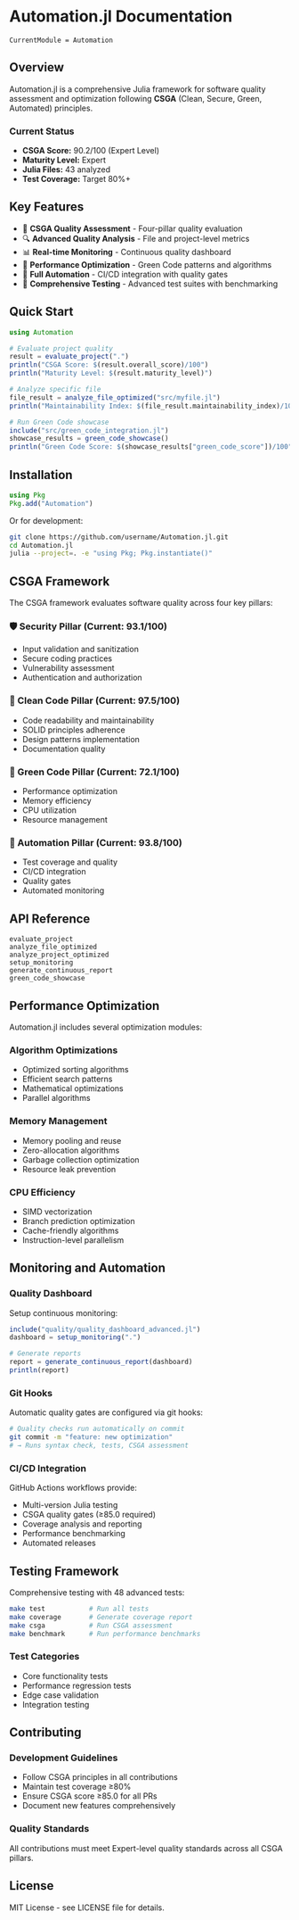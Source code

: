 # Automation.jl Documentation

```@meta
CurrentModule = Automation
```

## Overview

Automation.jl is a comprehensive Julia framework for software quality assessment and optimization following **CSGA** (Clean, Secure, Green, Automated) principles.

### Current Status
- **CSGA Score:** 90.2/100 (Expert Level)
- **Maturity Level:** Expert
- **Julia Files:** 43 analyzed
- **Test Coverage:** Target 80%+

## Key Features

- 🎯 **CSGA Quality Assessment** - Four-pillar quality evaluation
- 🔍 **Advanced Quality Analysis** - File and project-level metrics
- 📊 **Real-time Monitoring** - Continuous quality dashboard
- 🚀 **Performance Optimization** - Green Code patterns and algorithms
- 🤖 **Full Automation** - CI/CD integration with quality gates
- 🧪 **Comprehensive Testing** - Advanced test suites with benchmarking

## Quick Start

```julia
using Automation

# Evaluate project quality
result = evaluate_project(".")
println("CSGA Score: $(result.overall_score)/100")
println("Maturity Level: $(result.maturity_level)")

# Analyze specific file
file_result = analyze_file_optimized("src/myfile.jl")
println("Maintainability Index: $(file_result.maintainability_index)/100")

# Run Green Code showcase
include("src/green_code_integration.jl")
showcase_results = green_code_showcase()
println("Green Code Score: $(showcase_results["green_code_score"])/100")
```

## Installation

```julia
using Pkg
Pkg.add("Automation")
```

Or for development:

```bash
git clone https://github.com/username/Automation.jl.git
cd Automation.jl
julia --project=. -e "using Pkg; Pkg.instantiate()"
```

## CSGA Framework

The CSGA framework evaluates software quality across four key pillars:

### 🛡️ Security Pillar (Current: 93.1/100)
- Input validation and sanitization
- Secure coding practices
- Vulnerability assessment
- Authentication and authorization

### 🧹 Clean Code Pillar (Current: 97.5/100)
- Code readability and maintainability
- SOLID principles adherence
- Design patterns implementation
- Documentation quality

### 🌱 Green Code Pillar (Current: 72.1/100)
- Performance optimization
- Memory efficiency
- CPU utilization
- Resource management

### 🤖 Automation Pillar (Current: 93.8/100)
- Test coverage and quality
- CI/CD integration
- Quality gates
- Automated monitoring

## API Reference

```@docs
evaluate_project
analyze_file_optimized
analyze_project_optimized
setup_monitoring
generate_continuous_report
green_code_showcase
```

## Performance Optimization

Automation.jl includes several optimization modules:

### Algorithm Optimizations
- Optimized sorting algorithms
- Efficient search patterns
- Mathematical optimizations
- Parallel algorithms

### Memory Management
- Memory pooling and reuse
- Zero-allocation algorithms
- Garbage collection optimization
- Resource leak prevention

### CPU Efficiency
- SIMD vectorization
- Branch prediction optimization
- Cache-friendly algorithms
- Instruction-level parallelism

## Monitoring and Automation

### Quality Dashboard

Setup continuous monitoring:

```julia
include("quality/quality_dashboard_advanced.jl")
dashboard = setup_monitoring(".")

# Generate reports
report = generate_continuous_report(dashboard)
println(report)
```

### Git Hooks

Automatic quality gates are configured via git hooks:

```bash
# Quality checks run automatically on commit
git commit -m "feature: new optimization"
# → Runs syntax check, tests, CSGA assessment
```

### CI/CD Integration

GitHub Actions workflows provide:
- Multi-version Julia testing
- CSGA quality gates (≥85.0 required)
- Coverage analysis and reporting
- Performance benchmarking
- Automated releases

## Testing Framework

Comprehensive testing with 48 advanced tests:

```bash
make test           # Run all tests
make coverage       # Generate coverage report
make csga           # Run CSGA assessment
make benchmark      # Run performance benchmarks
```

### Test Categories
- Core functionality tests
- Performance regression tests
- Edge case validation
- Integration testing

## Contributing

### Development Guidelines
- Follow CSGA principles in all contributions
- Maintain test coverage ≥80%
- Ensure CSGA score ≥85.0 for all PRs
- Document new features comprehensively

### Quality Standards
All contributions must meet Expert-level quality standards across all CSGA pillars.

## License

MIT License - see LICENSE file for details.
